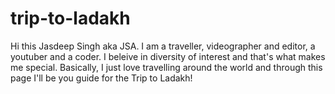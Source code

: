 # trip-to-ladakh
Hi this Jasdeep Singh aka JSA. I am a traveller, videographer and editor, a youtuber and a coder. I beleive in diversity of interest and that's what makes me special. Basically, I just love travelling around the world and through this page I'll be you guide for the Trip to Ladakh!
